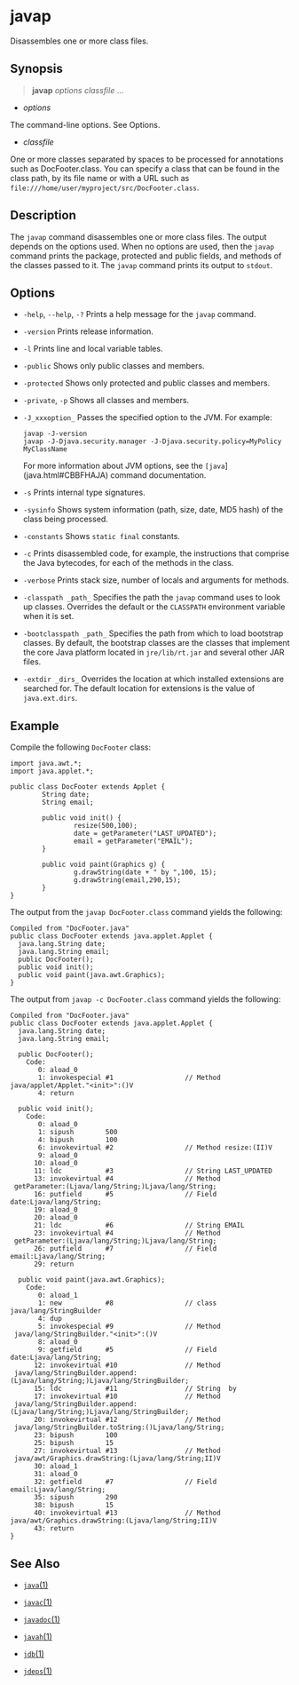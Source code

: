 
# javap

Disassembles one or more class files.


## Synopsis

> **javap** _options_ _classfile_ ...

- _options_

The command-line options. See Options.

- _classfile_

One or more classes separated by spaces to be processed for annotations such as DocFooter.class. You can specify a class that can be found in the class path, by its file name or with a URL such as `file:///home/user/myproject/src/DocFooter.class`.


## Description

The `javap` command disassembles one or more class files. The output depends on the options used. When no options are used, then the `javap` command prints the package, protected and public fields, and methods of the classes passed to it. The `javap` command prints its output to `stdout`.

## Options

* `-help`, `--help`, `-?`
  Prints a help message for the `javap` command.

* `-version`
  Prints release information.
* `-l`
  Prints line and local variable tables.
* `-public`
  Shows only public classes and members.
* `-protected`
  Shows only protected and public classes and members.
* `-private`, `-p`
  Shows all classes and members.
* `-J_xxxoption_`
  Passes the specified option to the JVM. For example:
  ```
  javap -J-version
  javap -J-Djava.security.manager -J-Djava.security.policy=MyPolicy MyClassName
  ```
  For more information about JVM options, see the `[java`](java.html#CBBFHAJA) command documentation.
* `-s`
  Prints internal type signatures.
* `-sysinfo`
  Shows system information (path, size, date, MD5 hash) of the class being processed.
* `-constants`
  Shows `static final` constants.
* `-c`
  Prints disassembled code, for example, the instructions that comprise the Java bytecodes, for each of the methods in the class.
* `-verbose`
  Prints stack size, number of locals and arguments for methods.
* `-classpath _path_`
  Specifies the path the `javap` command uses to look up classes. Overrides the default or the `CLASSPATH` environment variable when it is set.
* `-bootclasspath _path_`
  Specifies the path from which to load bootstrap classes. By default, the bootstrap classes are the classes that implement the core Java platform located in `jre/lib/rt.jar` and several other JAR files.
* `-extdir _dirs_`
  Overrides the location at which installed extensions are searched for. The default location for extensions is the value of `java.ext.dirs`.


## Example

Compile the following `DocFooter` class:

```
import java.awt.*;
import java.applet.*;

public class DocFooter extends Applet {
        String date;
        String email;

        public void init() {
                resize(500,100);
                date = getParameter("LAST_UPDATED");
                email = getParameter("EMAIL");
        }

        public void paint(Graphics g) {
                g.drawString(date + " by ",100, 15);
                g.drawString(email,290,15);
        }
}

```

The output from the `javap DocFooter.class` command yields the following:

```
Compiled from "DocFooter.java"
public class DocFooter extends java.applet.Applet {
  java.lang.String date;
  java.lang.String email;
  public DocFooter();
  public void init();
  public void paint(java.awt.Graphics);
}

```

The output from `javap -c DocFooter.class` command yields the following:

```
Compiled from "DocFooter.java"
public class DocFooter extends java.applet.Applet {
  java.lang.String date;
  java.lang.String email;

  public DocFooter();
    Code:
       0: aload_0       
       1: invokespecial #1                  // Method
java/applet/Applet."<init>":()V
       4: return        

  public void init();
    Code:
       0: aload_0       
       1: sipush        500
       4: bipush        100
       6: invokevirtual #2                  // Method resize:(II)V
       9: aload_0       
      10: aload_0       
      11: ldc           #3                  // String LAST_UPDATED
      13: invokevirtual #4                  // Method
 getParameter:(Ljava/lang/String;)Ljava/lang/String;
      16: putfield      #5                  // Field date:Ljava/lang/String;
      19: aload_0       
      20: aload_0       
      21: ldc           #6                  // String EMAIL
      23: invokevirtual #4                  // Method
 getParameter:(Ljava/lang/String;)Ljava/lang/String;
      26: putfield      #7                  // Field email:Ljava/lang/String;
      29: return        

  public void paint(java.awt.Graphics);
    Code:
       0: aload_1       
       1: new           #8                  // class java/lang/StringBuilder
       4: dup           
       5: invokespecial #9                  // Method
 java/lang/StringBuilder."<init>":()V
       8: aload_0       
       9: getfield      #5                  // Field date:Ljava/lang/String;
      12: invokevirtual #10                 // Method
 java/lang/StringBuilder.append:(Ljava/lang/String;)Ljava/lang/StringBuilder;
      15: ldc           #11                 // String  by 
      17: invokevirtual #10                 // Method
 java/lang/StringBuilder.append:(Ljava/lang/String;)Ljava/lang/StringBuilder;
      20: invokevirtual #12                 // Method
 java/lang/StringBuilder.toString:()Ljava/lang/String;
      23: bipush        100
      25: bipush        15
      27: invokevirtual #13                 // Method
 java/awt/Graphics.drawString:(Ljava/lang/String;II)V
      30: aload_1       
      31: aload_0       
      32: getfield      #7                  // Field email:Ljava/lang/String;
      35: sipush        290
      38: bipush        15
      40: invokevirtual #13                 // Method
java/awt/Graphics.drawString:(Ljava/lang/String;II)V
      43: return        
}

```

## See Also

*   [`java`(1)](java.html#CBBFHAJA)

*   [`javac`(1)](javac.html#BHCJCBFB)

*   [`javadoc`(1)](javadoc.html#CHDFCDCI)

*   [`javah`(1)](javah.html#BJECIACA)

*   [`jdb`(1)](jdb.html#CHDFHFDB)

*   [`jdeps`(1)](jdeps.html#BACEHAGD)

